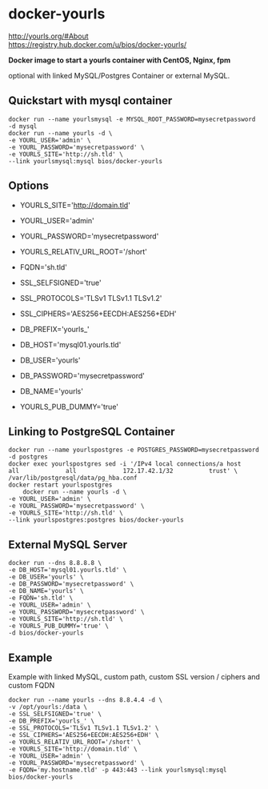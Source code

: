 docker-yourls
========

http://yourls.org/#About  
https://registry.hub.docker.com/u/bios/docker-yourls/

**Docker image to start a yourls container with CentOS, Nginx, fpm**

optional with linked MySQL/Postgres Container or external MySQL.

Quickstart with mysql container
----------

    docker run --name yourlsmysql -e MYSQL_ROOT_PASSWORD=mysecretpassword -d mysql
    docker run --name yourls -d \
    -e YOURL_USER='admin' \
    -e YOURL_PASSWORD='mysecretpassword' \
    -e YOURLS_SITE='http://sh.tld' \
    --link yourlsmysql:mysql bios/docker-yourls


Options
-------
 - YOURLS_SITE='http://domain.tld'
 - YOURL_USER='admin'
 - YOURL_PASSWORD='mysecretpassword'

 - YOURLS_RELATIV_URL_ROOT='/short'
 - FQDN='sh.tld'
 - SSL_SELFSIGNED='true'
 - SSL_PROTOCOLS='TLSv1 TLSv1.1 TLSv1.2'
 - SSL_CIPHERS='AES256+EECDH:AES256+EDH'
 - DB_PREFIX='yourls_'
 - DB_HOST='mysql01.yourls.tld'
 - DB_USER='yourls'
 - DB_PASSWORD='mysecretpassword'
 - DB_NAME='yourls'
 - YOURLS_PUB_DUMMY='true'
 
Linking to PostgreSQL Container
-------------------------------  


    docker run --name yourlspostgres -e POSTGRES_PASSWORD=mysecretpassword -d postgres
    docker exec yourlspostgres sed -i '/IPv4 local connections/a host    all             all             172.17.42.1/32          trust' \
    /var/lib/postgresql/data/pg_hba.conf
    docker restart yourlspostgres
        docker run --name yourls -d \
    -e YOURL_USER='admin' \
    -e YOURL_PASSWORD='mysecretpassword' \
    -e YOURLS_SITE='http://sh.tld' \
    --link yourlspostgres:postgres bios/docker-yourls
    
External MySQL Server
---------------------

    docker run --dns 8.8.8.8 \
    -e DB_HOST='mysql01.yourls.tld' \
    -e DB_USER='yourls' \
    -e DB_PASSWORD='mysecretpassword' \
    -e DB_NAME='yourls' \
    -e FQDN='sh.tld' \
    -e YOURL_USER='admin' \
    -e YOURL_PASSWORD='mysecretpassword' \
    -e YOURLS_SITE='http://sh.tld' \
    -e YOURLS_PUB_DUMMY='true' \
    -d bios/docker-yourls

Example
-------
Example with linked MySQL, custom path, custom SSL version / ciphers and custom FQDN

    docker run --name yourls --dns 8.8.4.4 -d \
    -v /opt/yourls:/data \
    -e SSL_SELFSIGNED='true' \
    -e DB_PREFIX='yourls_' \
    -e SSL_PROTOCOLS='TLSv1 TLSv1.1 TLSv1.2' \
    -e SSL_CIPHERS='AES256+EECDH:AES256+EDH' \
    -e YOURLS_RELATIV_URL_ROOT='/short' \
    -e YOURLS_SITE='http://domain.tld' \
    -e YOURL_USER='admin' \
    -e YOURL_PASSWORD='mysecretpassword' \
    -e FQDN='my.hostname.tld' -p 443:443 --link yourlsmysql:mysql bios/docker-yourls
